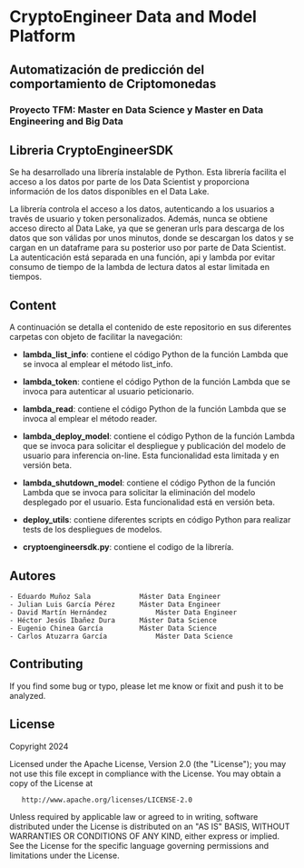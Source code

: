 # CryptoEngineer Data and Model Platform
## Automatización de predicción del comportamiento de Criptomonedas
### Proyecto TFM: Master en Data Science y Master en Data Engineering and Big Data

## Libreria CryptoEngineerSDK
Se ha desarrollado una librería instalable de Python. Esta librería facilita el acceso a los datos por parte de los Data Scientist y proporciona información de los datos disponibles en el Data Lake. 
 
La librería controla el acceso a los datos, autenticando a los usuarios a través de usuario y token personalizados. Además, nunca se obtiene acceso directo al Data Lake, ya que se generan urls para descarga de los datos que son válidas por unos minutos, donde se descargan los datos y se cargan en un dataframe para su posterior uso por parte de Data Scientist. La autenticación está separada en una función, api y lambda por evitar consumo de tiempo de la lambda de lectura datos al estar limitada en tiempos. 

## Content
A continuación se detalla el contenido de este repositorio en sus diferentes carpetas con objeto de facilitar la navegación:

- **lambda_list_info**: contiene el código Python de la función Lambda que se invoca al emplear el método list_info.

- **lambda_token**: contiene el código Python de la función Lambda que se invoca para autenticar al usuario peticionario.

- **lambda_read**: contiene el código Python de la función Lambda que se invoca al emplear el método reader.

- **lambda_deploy_model**: contiene el código Python de la función Lambda que se invoca para solicitar el despliegue y publicación del modelo de usuario para inferencia on-line. Esta funcionalidad esta limitada y en versión beta.

- **lambda_shutdown_model**: contiene el código Python de la función Lambda que se invoca para solicitar la eliminación del modelo desplegado por el usuario. Esta funcionalidad está en versión beta.

- **deploy_utils**: contiene diferentes scripts en código Python para realizar tests de los despliegues de modelos.

- **cryptoengineersdk.py**: contiene el codigo de la librería.

## Autores
	- Eduardo Muñoz Sala		    Máster Data Engineer
	- Julian Luis García Pérez		Máster Data Engineer
	- David Martín Hernández		    Máster Data Engineer
	- Héctor Jesús Ibañez Dura		Máster Data Science
	- Eugenio Chinea García		    Máster Data Science
	- Carlos Atuzarra García		    Máster Data Science

## Contributing
If you find some bug or typo, please let me know or fixit and push it to be analyzed. 

## License

Copyright 2024 

   Licensed under the Apache License, Version 2.0 (the "License");
   you may not use this file except in compliance with the License.
   You may obtain a copy of the License at

       http://www.apache.org/licenses/LICENSE-2.0

   Unless required by applicable law or agreed to in writing, software
   distributed under the License is distributed on an "AS IS" BASIS,
   WITHOUT WARRANTIES OR CONDITIONS OF ANY KIND, either express or implied.
   See the License for the specific language governing permissions and
   limitations under the License.




